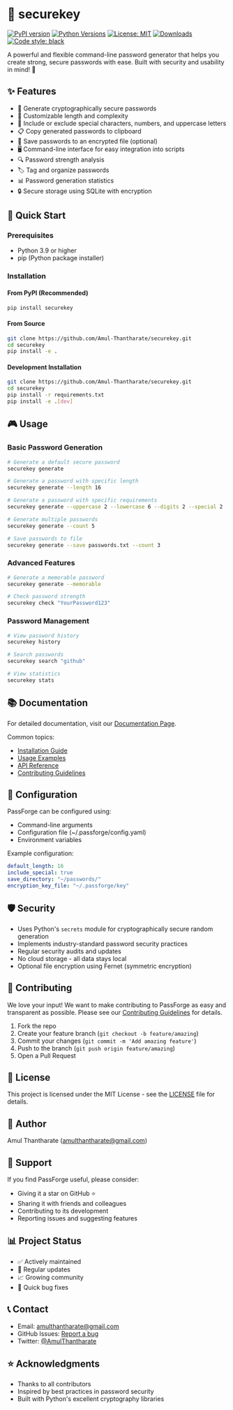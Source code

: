 # 🔐 securekey

[![PyPI version](https://badge.fury.io/py/securekey.svg)](https://badge.fury.io/py/securekey)
[![Python Versions](https://img.shields.io/pypi/pyversions/securekey.svg)](https://pypi.org/project/securekey/)
[![License: MIT](https://img.shields.io/badge/License-MIT-yellow.svg)](https://opensource.org/licenses/MIT)
[![Downloads](https://pepy.tech/badge/securekey)](https://pepy.tech/project/securekey)
[![Code style: black](https://img.shields.io/badge/code%20style-black-000000.svg)](https://github.com/psf/black)

A powerful and flexible command-line password generator that helps you create strong, secure passwords with ease. Built with security and usability in mind! 🚀

## ✨ Features

- 🎯 Generate cryptographically secure passwords
- 🔄 Customizable length and complexity
- 🎨 Include or exclude special characters, numbers, and uppercase letters
- 📋 Copy generated passwords to clipboard
- 💾 Save passwords to an encrypted file (optional)
- 🖥️ Command-line interface for easy integration into scripts
- 🔍 Password strength analysis
- 🏷️ Tag and organize passwords
- 📊 Password generation statistics
- 🔒 Secure storage using SQLite with encryption

## 🚀 Quick Start

### Prerequisites

- Python 3.9 or higher
- pip (Python package installer)

### Installation

#### From PyPI (Recommended)
```bash
pip install securekey
```

#### From Source
```bash
git clone https://github.com/Amul-Thantharate/securekey.git
cd securekey
pip install -e .
```

#### Development Installation
```bash
git clone https://github.com/Amul-Thantharate/securekey.git
cd securekey
pip install -r requirements.txt
pip install -e .[dev]
```

## 🎮 Usage

### Basic Password Generation
```bash
# Generate a default secure password
securekey generate

# Generate a password with specific length
securekey generate --length 16

# Generate a password with specific requirements
securekey generate --uppercase 2 --lowercase 6 --digits 2 --special 2

# Generate multiple passwords
securekey generate --count 5

# Save passwords to file
securekey generate --save passwords.txt --count 3
```

### Advanced Features
```bash
# Generate a memorable password
securekey generate --memorable

# Check password strength
securekey check "YourPassword123"
```

### Password Management
```bash
# View password history
securekey history

# Search passwords
securekey search "github"

# View statistics
securekey stats
```

## 📚 Documentation

For detailed documentation, visit our [Documentation Page](https://securekey.readthedocs.io/).

Common topics:
- [Installation Guide](LOCAL_INSTALL.md)
- [Usage Examples](DEMO.md)
- [API Reference](https://securekey.readthedocs.io/api)
- [Contributing Guidelines](CONTRIBUTING.md)

## 🔧 Configuration

PassForge can be configured using:
- Command-line arguments
- Configuration file (~/.passforge/config.yaml)
- Environment variables

Example configuration:
```yaml
default_length: 16
include_special: true
save_directory: "~/passwords/"
encryption_key_file: "~/.passforge/key"
```

## 🛡️ Security

- Uses Python's `secrets` module for cryptographically secure random generation
- Implements industry-standard password security practices
- Regular security audits and updates
- No cloud storage - all data stays local
- Optional file encryption using Fernet (symmetric encryption)

## 🤝 Contributing

We love your input! We want to make contributing to PassForge as easy and transparent as possible. Please see our [Contributing Guidelines](CONTRIBUTING.md) for details.

1. Fork the repo
2. Create your feature branch (`git checkout -b feature/amazing`)
3. Commit your changes (`git commit -m 'Add amazing feature'`)
4. Push to the branch (`git push origin feature/amazing`)
5. Open a Pull Request

## 📝 License

This project is licensed under the MIT License - see the [LICENSE](LICENSE) file for details.

## 👥 Author

Amul Thantharate (amulthantharate@gmail.com)

## 🌟 Support

If you find PassForge useful, please consider:
- Giving it a star on GitHub ⭐
- Sharing it with friends and colleagues
- Contributing to its development
- Reporting issues and suggesting features

## 📊 Project Status

- ✅ Actively maintained
- 🔄 Regular updates
- 📈 Growing community
- 🐛 Quick bug fixes

## 📞 Contact

- Email: amulthantharate@gmail.com
- GitHub Issues: [Report a bug](https://github.com/Amul-Thantharate/securekey/issues)
- Twitter: [@AmulThantharate](https://twitter.com/AmulThantharate)

## ⭐ Acknowledgments

- Thanks to all contributors
- Inspired by best practices in password security
- Built with Python's excellent cryptography libraries

